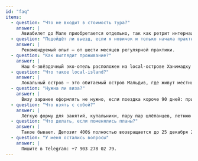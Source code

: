 ```yaml
---
id: "faq"
items:
  - question: "Что не входит в стоимость тура?"
    answer: |
      Авиабилет до Мале приобретается отдельно, так как ретрит интернациональный. Рекомендуется прибывать в Мале 27.02 до 10:00 (вылет на наш остров в 11:40, на крайний случай — в 15:20). Также не входят обеды и экскурсии: их стоимость от 40–50$, на месте выбираем оптимальные варианты.
  - question: "Подойдёт ли выезд, если я новичок и только начала практику?"
    answer: |
      Рекомендуемый опыт — от шести месяцев регулярной практики.
  - question: "Как выглядит проживание?"
    answer: |
      Наш 4-звёздочный эко-отель расположен на local-острове Ханимадху в северной части Мальдив. Отель среди тропического леса и выходит к частному пляжу длиной полкилометра. В двухместных комнатах две отдельные кровати, у всех номеров прямой выход на пляж.
  - question: "Что такое local-island?"
    answer: |
      Локальный остров — это обитаемый остров Мальдив, где живут местные жители. Здесь чувствуешь настоящую жизнь страны и её традиции. Мальдивы — мусульманская страна, поэтому на общественных пляжах отдыхают в закрытых купальниках (для бикини обычно выделены отдельные bikini beaches; у нашего отеля 1,5 км частного пляжа). За пределами пляжа и отеля лучше выбирать закрытую одежду, прикрывающую плечи и колени.
  - question: "Нужна ли виза?"
    answer: |
      Визу заранее оформлять не нужно, если поездка короче 90 дней: при въезде ставят штамп в паспорт. Электронную декларацию туриста заполняем на [сайте миграционной службы Мальдив](https://travel.immigration.gov.mv/) в течение 96 часов до вылета.
  - question: "Что взять с собой?"
    answer: |
      Лёгкую форму для занятий, купальники, пару пар шлёпанцев, летнюю одежду (в том числе закрывающую плечи и колени), головной убор, очки и, если есть, маску для снорклинга. Обязательно возьмите аптечку, средства от солнца (SPF50+), защиту от укусов насекомых. Солнце очень активное — пригодится лайкра или лёггинсы для плавания. В отеле есть оборудование, но лучше взять свой коврик, ремень, блоки и маленькое полотенце.
  - question: "Что делать, если поменялись планы?"
    answer: |
      Такое бывает. Депозит 400$ полностью возвращается до 25 декабря 2025. При отмене позже этой даты депозит не возвращается, но можно передать место другому участнику.
  - question: "У меня остались вопросы"
    answer: |
      Пишите в Telegram: +7 903 278 02 79.
---
```

